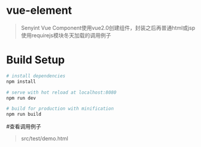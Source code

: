 # vue-element

> Senyint Vue Component使用vue2.0创建组件，封装之后再普通html或jsp使用requirejs模块冬天加载的调用例子

# Build Setup
``` bash
# install dependencies
npm install

# serve with hot reload at localhost:8080
npm run dev

# build for production with minification
npm run build

```

#查看调用例子

>src/test/demo.html
